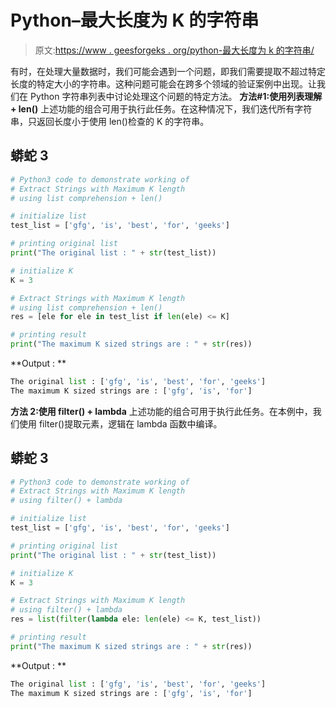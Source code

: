 # Python–最大长度为 K 的字符串

> 原文:[https://www . geesforgeks . org/python-最大长度为 k 的字符串/](https://www.geeksforgeeks.org/python-strings-with-maximum-k-length/)

有时，在处理大量数据时，我们可能会遇到一个问题，即我们需要提取不超过特定长度的特定大小的字符串。这种问题可能会在跨多个领域的验证案例中出现。让我们在 Python 字符串列表中讨论处理这个问题的特定方法。
**方法#1:使用列表理解+ len()**
上述功能的组合可用于执行此任务。在这种情况下，我们迭代所有字符串，只返回长度小于使用 len()检查的 K 的字符串。

## 蟒蛇 3

```py
# Python3 code to demonstrate working of
# Extract Strings with Maximum K length
# using list comprehension + len()

# initialize list
test_list = ['gfg', 'is', 'best', 'for', 'geeks']

# printing original list
print("The original list : " + str(test_list))

# initialize K
K = 3

# Extract Strings with Maximum K length
# using list comprehension + len()
res = [ele for ele in test_list if len(ele) <= K]

# printing result
print("The maximum K sized strings are : " + str(res))
```

**Output : **

```py
The original list : ['gfg', 'is', 'best', 'for', 'geeks']
The maximum K sized strings are : ['gfg', 'is', 'for']
```

**方法 2:使用 filter() + lambda**
上述功能的组合可用于执行此任务。在本例中，我们使用 filter()提取元素，逻辑在 lambda 函数中编译。

## 蟒蛇 3

```py
# Python3 code to demonstrate working of
# Extract Strings with Maximum K length
# using filter() + lambda

# initialize list
test_list = ['gfg', 'is', 'best', 'for', 'geeks']

# printing original list
print("The original list : " + str(test_list))

# initialize K
K = 3

# Extract Strings with Maximum K length
# using filter() + lambda
res = list(filter(lambda ele: len(ele) <= K, test_list))

# printing result
print("The maximum K sized strings are : " + str(res))
```

**Output : **

```py
The original list : ['gfg', 'is', 'best', 'for', 'geeks']
The maximum K sized strings are : ['gfg', 'is', 'for']
```